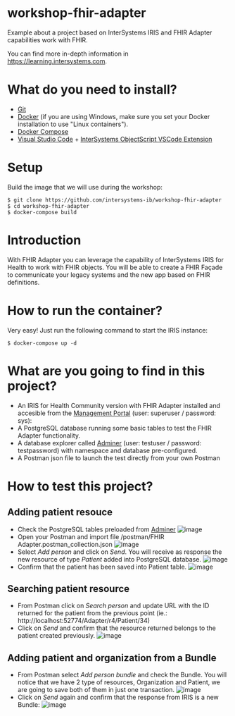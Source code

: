 # workshop-fhir-adapter
Example about a project based on InterSystems IRIS and FHIR Adapter capabilities work with FHIR.

You can find more in-depth information in https://learning.intersystems.com.


# What do you need to install? 
* [Git](https://git-scm.com/downloads) 
* [Docker](https://www.docker.com/products/docker-desktop) (if you are using Windows, make sure you set your Docker installation to use "Linux containers").
* [Docker Compose](https://docs.docker.com/compose/install/)
* [Visual Studio Code](https://code.visualstudio.com/download) + [InterSystems ObjectScript VSCode Extension](https://marketplace.visualstudio.com/items?itemName=daimor.vscode-objectscript)

# Setup
Build the image that we will use during the workshop:

```console
$ git clone https://github.com/intersystems-ib/workshop-fhir-adapter
$ cd workshop-fhir-adapter
$ docker-compose build
```

# Introduction
With FHIR Adapter you can leverage the capability of InterSystems IRIS for Health to work with FHIR objects. You will be able to create a FHIR Façade to communicate your legacy systems and the new app based on FHIR definitions.

# How to run the container?
Very easy! Just run the following command to start the IRIS instance:

```console
$ docker-compose up -d
```

# What are you going to find in this project?
* An IRIS for Health Community version with FHIR Adapter installed and accesible from the [Management Portal](http://localhost:52774/csp/sys/UtilHome.csp) (user: superuser / password: sys):
* A PostgreSQL database running some basic tables to test the FHIR Adapter functionality.
* A database explorer called [Adminer](http://localhost:8080/?pgsql=postgres&username=testuser&db=testuser&ns=his) (user: testuser / password: testpassword) with namespace and database pre-configured.
* A Postman json file to launch the test directly from your own Postman

# How to test this project?
## Adding patient resouce
* Check the PostgreSQL tables preloaded from [Adminer](http://localhost:8080/?pgsql=postgres&username=testuser&db=testuser&ns=his)
![image](https://github.com/intersystems-ib/workshop-fhir-adapter/assets/108397870/6b1520ee-843f-428f-803e-f2f733599d25)
* Open your Postman and import file /postman/FHIR Adapter.postman_collection.json
![image](https://github.com/intersystems-ib/workshop-fhir-adapter/assets/108397870/9b4807ee-db73-4631-a362-59e4602e6a59)
* Select *Add person* and click on *Send*. You will receive as response the new resource of type *Patient* added into PostgreSQL database.
![image](https://github.com/intersystems-ib/workshop-fhir-adapter/assets/108397870/0936fd30-4fb0-4397-bb70-113b3291d2cb)
* Confirm that the patient has been saved into Patient table.
![image](https://github.com/intersystems-ib/workshop-fhir-adapter/assets/108397870/4e0aaed4-f1b8-45e7-8c4b-764b718c98d6)
## Searching patient resource
* From Postman click on *Search person* and update URL with the ID returned for the patient from the previous point (ie.: http://localhost:52774/Adapter/r4/Patient/34)
* Click on *Send* and confirm that the resource returned belongs to the patient created previously.
![image](https://github.com/intersystems-ib/workshop-fhir-adapter/assets/108397870/88bebfc5-b62e-4a27-83d3-3e1cae67f7ac)
## Adding patient and organization from a Bundle
* From Postman select *Add person bundle* and check the Bundle. You will notice that we have 2 type of resources, Organization and Patient, we are going to save both of them in just one transaction.
![image](https://github.com/intersystems-ib/workshop-fhir-adapter/assets/108397870/1b34a1e7-44f9-4691-ad05-f2fae2f0b2ac)
* Click on *Send* again and confirm that the response from IRIS is a new Bundle:
![image](https://github.com/intersystems-ib/workshop-fhir-adapter/assets/108397870/5b67eeb9-960a-419f-8fcf-03138ab59495)



  
